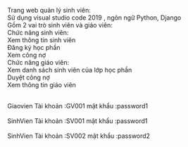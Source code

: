 Trang web quản lý sinh viên:<br>
Sử dụng visual studio code 2019 , ngôn ngữ Python, Django<br>
Gồm 2 vai trò sinh viên và giáo viên:<br>
Chức năng sinh viên:<br>
Xem thông tin sinh viên<br>
Đăng ký học phần <br>
Xem công nợ<br>
Chức năng giáo viên:<br>
Xem danh sách sinh viên của lớp học phần<br>
Duyệt công nợ<br>
Xem thông tin giáo viên<br>

<br>Giaovien
Tài khoản :GV001
mật khẩu :password1<br>
<br>SinhVien
Tài khoản :SV001
mật khẩu :password1<br>
<br>SinhVien
Tài khoản :SV002
mật khẩu :password2<br>
